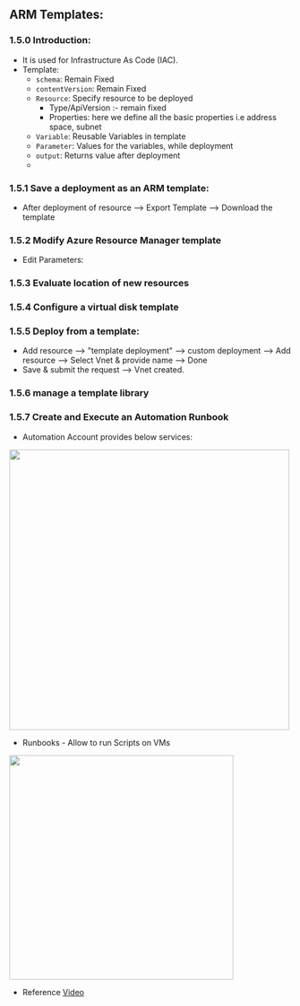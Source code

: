 ## ARM Templates:

### 1.5.0 Introduction:

* It is used for Infrastructure As Code (IAC).
* Template:
  * `schema`: Remain Fixed
  * `contentVersion`: Remain Fixed
  * `Resource`: Specify resource to be deployed
    * Type/ApiVersion :- remain fixed
    * Properties: here we define all the basic properties i.e address space, subnet 
  * `Variable`: Reusable Variables in template
  * `Parameter`: Values for the variables, while deployment
  * `output`: Returns value after deployment
  * 

### 1.5.1 Save a deployment as an ARM template: 

* After deployment of resource --> Export Template --> Download the template

### 1.5.2 Modify Azure Resource Manager template

* Edit Parameters: 

### 1.5.3 Evaluate location of new resources

### 1.5.4 Configure a virtual disk template

### 1.5.5 Deploy from a template: 

* Add resource --> "template deployment" --> custom deployment --> Add resource --> Select Vnet & provide name --> Done
* Save & submit the request --> Vnet created.

### 1.5.6 manage a template library

### 1.5.7 Create and Execute an Automation Runbook

* Automation Account provides below services:

<img src="https://user-images.githubusercontent.com/24938159/123351927-e2efeb80-d57b-11eb-9b50-eda674880f4f.png" width="500">

* Runbooks - Allow to run Scripts on VMs
<img src="https://user-images.githubusercontent.com/24938159/123352037-1cc0f200-d57c-11eb-95d5-6df1becf5fc5.png" width="400">

* Reference [Video](https://www.youtube.com/watch?v=u6eR8yguVxE)

